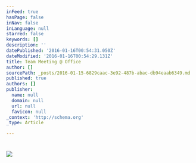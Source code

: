 ```yaml
---
inFeed: true
hasPage: false
inNav: false
inLanguage: null
starred: false
keywords: []
description: ''
datePublished: '2016-01-16T00:54:31.050Z'
dateModified: '2016-01-16T00:54:29.131Z'
title: Team Meeting @ Office
author: []
sourcePath: _posts/2016-01-15-6829caac-3e92-487b-abac-db94eaab6349.md
published: true
authors: []
publisher:
  name: null
  domain: null
  url: null
  favicon: null
_context: 'http://schema.org'
_type: Article

---
```

# ![](https://the-grid-user-content.s3-us-west-2.amazonaws.com/172967ea-f247-4dd5-8bf6-1b8b9ab0a72e.png)